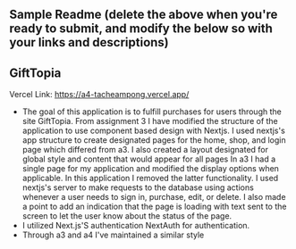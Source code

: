 

Sample Readme (delete the above when you're ready to submit, and modify the below so with your links and descriptions)
---

## GiftTopia

Vercel Link: https://a4-tacheampong.vercel.app/

- The goal of this application is to fulfill purchases for users through the site GiftTopia. From
assignment 3 I have modified the structure of the application to use component based design with Nextjs.
I used nextjs's app structure to create designated pages for the home, shop, and login page which differed
from a3. I also created a layout designated for global style and content that would appear for all pages
In a3 I had a single page for my application and modified the display options when applicable. In this
application I removed the latter functionality. I used nextjs's server to make requests to the database using
actions whenever a user needs to sign in, purchase, edit, or delete. I also made a point to add an indication
that the page is loading with text sent to the screen to let the user know about the status of the page.
- I utilized Next.js'S authentication NextAuth for authentication.
- Through a3 and a4 I've maintained a similar style 

